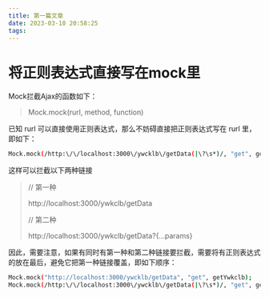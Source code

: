 ```yaml
---
title: 第一篇文章
date: 2023-03-10 20:58:25
tags:
---
```

#  将正则表达式直接写在mock里
Mock拦截Ajax的函数如下：
> Mock.mock(rurl, method, function)

已知 rurl 可以直接使用正则表达式，那么不妨碍直接把正则表达式写在 rurl 里，即如下：

```bash
Mock.mock(/http:\/\/localhost:3000\/ywcklb\/getData(|\?\s*)/, "get", getYwkcById);
```

这样可以拦截以下两种链接
> // 第一种
> 
>http://localhost:3000/ywkclb/getData
>
> // 第二种
> 
>http://localhost:3000/ywkclb/getData?{...params}

因此，需要注意，如果有同时有第一种和第二种链接要拦截，需要将有正则表达式的放在最后，避免它把第一种链接覆盖，即如下顺序：

```bash
Mock.mock("http://localhost:3000/ywcklb/getData", "get", getYwkclb);
Mock.mock(/http:\/\/localhost:3000\/ywcklb\/getData(|\?\s*)/, "get", getYwkcById);